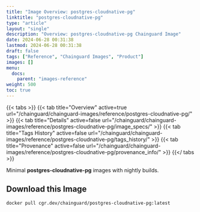 ```yaml
---
title: "Image Overview: postgres-cloudnative-pg"
linktitle: "postgres-cloudnative-pg"
type: "article"
layout: "single"
description: "Overview: postgres-cloudnative-pg Chainguard Image"
date: 2024-06-28 00:31:38
lastmod: 2024-06-28 00:31:38
draft: false
tags: ["Reference", "Chainguard Images", "Product"]
images: []
menu: 
  docs: 
    parent: "images-reference"
weight: 500
toc: true
---
```


{{< tabs >}}
{{< tab title="Overview" active=true url="/chainguard/chainguard-images/reference/postgres-cloudnative-pg/" >}}
{{< tab title="Details" active=false url="/chainguard/chainguard-images/reference/postgres-cloudnative-pg/image_specs/" >}}
{{< tab title="Tags History" active=false url="/chainguard/chainguard-images/reference/postgres-cloudnative-pg/tags_history/" >}}
{{< tab title="Provenance" active=false url="/chainguard/chainguard-images/reference/postgres-cloudnative-pg/provenance_info/" >}}
{{</ tabs >}}

Minimal **postgres-cloudnative-pg** images with nightly builds.

## Download this Image

```
docker pull cgr.dev/chainguard/postgres-cloudnative-pg:latest
```

